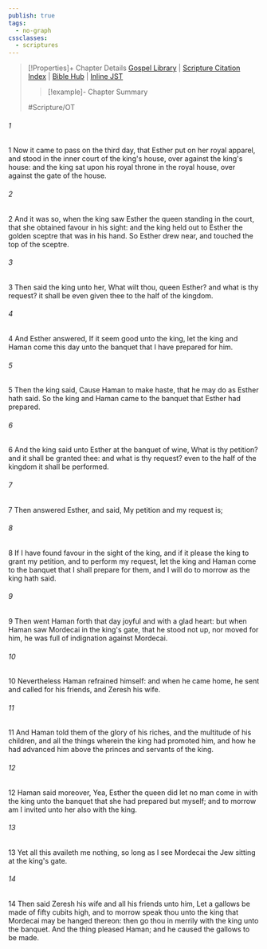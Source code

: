 ```yaml
---
publish: true
tags:
  - no-graph
cssclasses:
  - scriptures
---
```

>[!Properties]+ Chapter Details
>[Gospel Library](https://churchofjesuschrist.org/study/scriptures/ot/esth/5?lang=eng)    |    [Scripture Citation Index](https://scriptures.byu.edu/#07505::c07505)    |    [Bible Hub](https://biblehub.com/esther/5.htm)    |    [Inline JST](https://scripturetoolbox.com/html/ic/Esther/5.html)
>>[!example]- Chapter Summary
>> 
> 
>
>#Scripture/OT
###### 1
1 Now it came to pass on the third day, that Esther put on her royal apparel, and stood in the inner court of the king's house, over against the king's house: and the king sat upon his royal throne in the royal house, over against the gate of the house.
###### 2
2 And it was so, when the king saw Esther the queen standing in the court, that she obtained favour in his sight: and the king held out to Esther the golden sceptre that was in his hand. So Esther drew near, and touched the top of the sceptre.
###### 3
3 Then said the king unto her, What wilt thou, queen Esther? and what is thy request? it shall be even given thee to the half of the kingdom.
###### 4
4 And Esther answered, If it seem good unto the king, let the king and Haman come this day unto the banquet that I have prepared for him.
###### 5
5 Then the king said, Cause Haman to make haste, that he may do as Esther hath said. So the king and Haman came to the banquet that Esther had prepared.
###### 6
6 And the king said unto Esther at the banquet of wine, What is thy petition? and it shall be granted thee: and what is thy request? even to the half of the kingdom it shall be performed.
###### 7
7 Then answered Esther, and said, My petition and my request is;
###### 8
8 If I have found favour in the sight of the king, and if it please the king to grant my petition, and to perform my request, let the king and Haman come to the banquet that I shall prepare for them, and I will do to morrow as the king hath said.
###### 9
9 Then went Haman forth that day joyful and with a glad heart: but when Haman saw Mordecai in the king's gate, that he stood not up, nor moved for him, he was full of indignation against Mordecai.
###### 10
10 Nevertheless Haman refrained himself: and when he came home, he sent and called for his friends, and Zeresh his wife.
###### 11
11 And Haman told them of the glory of his riches, and the multitude of his children, and all the things wherein the king had promoted him, and how he had advanced him above the princes and servants of the king.
###### 12
12 Haman said moreover, Yea, Esther the queen did let no man come in with the king unto the banquet that she had prepared but myself; and to morrow am I invited unto her also with the king.
###### 13
13 Yet all this availeth me nothing, so long as I see Mordecai the Jew sitting at the king's gate.
###### 14
14 Then said Zeresh his wife and all his friends unto him, Let a gallows be made of fifty cubits high, and to morrow speak thou unto the king that Mordecai may be hanged thereon: then go thou in merrily with the king unto the banquet. And the thing pleased Haman; and he caused the gallows to be made.
